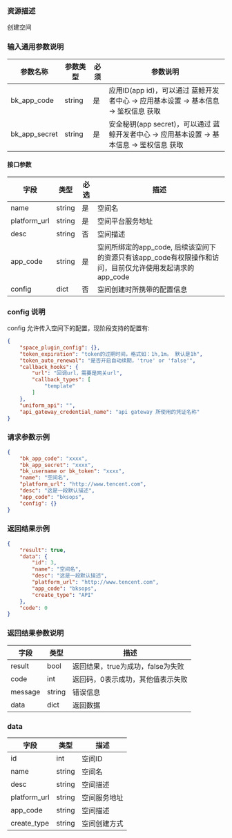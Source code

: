### 资源描述

创建空间

### 输入通用参数说明
|   参数名称   |    参数类型  |  必须  |     参数说明     |
| ------------ | ------------ | ------ | ---------------- |
| bk_app_code   | string | 是 | 应用ID(app id)，可以通过 蓝鲸开发者中心 -> 应用基本设置 -> 基本信息 -> 鉴权信息 获取 |
| bk_app_secret | string | 是 | 安全秘钥(app secret)，可以通过 蓝鲸开发者中心 -> 应用基本设置 -> 基本信息 -> 鉴权信息 获取 |


#### 接口参数

| 字段  | 类型  | 必选  | 描述                                                                 |
| --- | --- | --- |--------------------------------------------------------------------|
|  name   |  string   |  是   | 空间名                                                                |
|  platform_url   |  string   |  是   | 空间平台服务地址                                                           |
|  desc |  string   |  否   | 空间描述                                                               |
|  app_code   |  string   |  是   | 空间所绑定的app_code, 后续该空间下的资源只有该app_code有权限操作和访问，目前仅允许使用发起请求的 app_code |
|  config   |  dict   |  否  | 空间创建时所携带的配置信息                                                      |


### config 说明
config 允许传入空间下的配置，现阶段支持的配置有:
```json
{
    "space_plugin_config": {},
    "token_expiration": "token的过期时间，格式如：1h,1m。 默认是1h",
    "token_auto_renewal": "是否开启自动续期，'true' or 'false'",
    "callback_hooks": {
        "url": "回调url，需要是网关url",
        "callback_types": [
            "template"
        ]
    },
    "uniform_api": "",
    "api_gateway_credential_name": "api gateway 所使用的凭证名称"
}
```


### 请求参数示例

```json
{
    "bk_app_code": "xxxx",
    "bk_app_secret": "xxxx",
    "bk_username or bk_token": "xxxx",
    "name": "空间名",
    "platform_url": "http://www.tencent.com",
    "desc": "这是一段默认描述",
    "app_code": "bksops",
    "config": {}
}
```

### 返回结果示例

```json
{
    "result": true,
    "data": {
        "id": 3,
        "name": "空间名",
        "desc": "这是一段默认描述",
        "platform_url": "http://www.tencent.com",
        "app_code": "bksops",
        "create_type": "API"
    },
    "code": 0
}
```

### 返回结果参数说明

| 字段      | 类型     | 描述                    |
| ------- | ------ | --------------------- |
| result  | bool   | 返回结果，true为成功，false为失败 |
| code    | int    | 返回码，0表示成功，其他值表示失败     |
| message | string | 错误信息                  |
| data    | dict  | 返回数据                    |

### data
| 字段      | 类型     | 描述                    |
| ------- | ------ | --------------------- |
| id | int | 空间ID                |
| name | string | 空间名                |
| desc | string | 空间描述                  |
| platform_url | string | 空间服务地址                  |
| app_code    | string  | 空间描述     |
| create_type    | string  | 空间创建方式     |